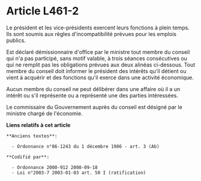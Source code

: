 # Article L461-2

Le président et les vice-présidents exercent leurs fonctions à plein temps. Ils sont soumis aux règles d'incompatibilité
prévues pour les emplois publics.

Est déclaré démissionnaire d'office par le ministre tout membre du conseil qui n'a pas participé, sans motif valable, à trois
séances consécutives ou qui ne remplit pas les obligations prévues aux deux alinéas ci-dessous. Tout membre du conseil doit
informer le président des intérêts qu'il détient ou vient à acquérir et des fonctions qu'il exerce dans une activité
économique.

Aucun membre du conseil ne peut délibérer dans une affaire où il a un intérêt ou s'il représente ou a représenté une des
parties intéressées.

Le commissaire du Gouvernement auprès du conseil est désigné par le ministre chargé de l'économie.

**Liens relatifs à cet article**

	**Anciens textes**:

	  - Ordonnance n°86-1243 du 1 décembre 1986 - art. 3 (Ab)

	**Codifié par**:

	  - Ordonnance 2000-912 2000-09-18
	  - Loi n°2003-7 2003-01-03 art. 50 I (ratification)
